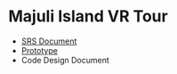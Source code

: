 # Majuli Island VR Tour

- [SRS Document](./SRS_Document.pdf)
- [Prototype](https://www.figma.com/proto/KZicVTB2ShAH26PWCwFcmU/Prototype?node-id=3-196&scaling=scale-down&page-id=4%3A5&starting-point-node-id=3%3A196)
- Code Design Document